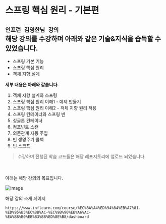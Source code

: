 # 스프링 핵심 원리 - 기본편
```인프런 김영한님 강의```<br>
해당 강의를 수강하며 아래와 같은 기술&지식을 습득할 수 있었습니다.
-
- 스프링 기본 기능
- 스프링 핵심 원리
-  객체 지향 설계

**세부 내용은 아래와 같습니다.**
1. 객체 지향 설계와 스프링
2. 스프링 핵심 원리 이해1 - 예제 만들기
3. 스프링 핵심 원리 이해2 - 객체 지향 원리 적용
4. 스프링 컨테이너와 스프링 빈
5. 싱글톤 컨테이너
6. 컴포넌트 스캔
7. 의존관계 자동 주입
8. 빈 생명주기 콜백
9. 빈 스코프

> 수강하며 진행된 학습 코드들은 해당 레포지토리에 업로드 되었습니다.


<br>
<br>
아래는 해당 강의의 목표입니다.

![image](https://user-images.githubusercontent.com/44223292/139386018-aae56fbd-948a-44ab-8ab6-fb412851d109.png)



해당 강의 소개 페이지
```
https://www.inflearn.com/course/%EC%8A%A4%ED%94%84%EB%A7%81-%ED%95%B5%EC%8B%AC-%EC%9B%90%EB%A6%AC-%EA%B8%B0%EB%B3%B8%ED%8E%B8/dashboard
```
